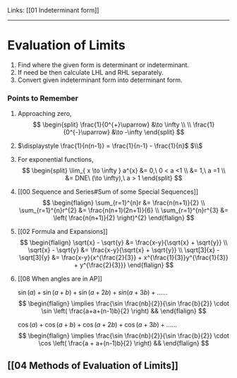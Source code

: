 Links: [[01 Indeterminant form]] 
___
# Evaluation of Limits
1. Find where the given form is determinant or indeterminant.
2. If need be then calculate LHL and RHL separately.
3. Convert given indeterminant form into determinant form. 


### Points to Remember
1. Approaching zero,
	$$
	\begin{split}
	\frac{1}{0^{+}\uparrow} &\to \infty \\ \\
	\frac{1}{0^{-}\uparrow} &\to -\infty
	\end{split}
	$$

2. $\displaystyle \frac{1}{n(n-1)} = \frac{1}{n-1} - \frac{1}{n}$
   $\\$

6. For exponential functions,
	$$
	\begin{split}
	\lim_{ x \to \infty } a^{x} &= 0,\ 0 < a <1 \\
	&= 1,\ a =1 \\
	&= DNE\ (\to \infty),\ a > 1
	\end{split}
	$$


	
3. [[00 Sequence and Series#Sum of some Special Sequences]]
$$
\begin{flalign}
\sum_{r=1}^{n}r &=  \frac{n(n+1)}{2} \\
\sum_{r=1}^{n}r^{2} &=  \frac{n(n+1)(2n+1)}{6} \\
\sum_{r=1}^{n}r^{3} &= \left( \frac{n(n+1)}{2} \right)^{2} 
\end{flalign}
$$

4. [[02 Formula and Expansions]]
$$
\begin{flalign}
\sqrt{x} - \sqrt{y} &= \frac{x-y}{\sqrt{x} + \sqrt{y}} \\
\sqrt{x} - \sqrt{y} &= \frac{x-y}{\sqrt{x} + \sqrt{y}} \\
\sqrt[3]{x} - \sqrt[3]{y} &= \frac{x-y}{x^{\frac{2}{3}} + x^{\frac{1}{3}}y^{\frac{1}{3}} + y^{\frac{2}{3}}} 
\end{flalign}
$$

5. [[08 When angles are in AP]]
   
	$\sin (a) + \sin (a+b) + \sin (a+2b) + sin (a+3b) +......$
	$$
	\begin{flalign}
	\implies \frac{\sin \frac{nb}{2}}{\sin \frac{b}{2}} \cdot \sin \left( \frac{a+a+(n-1)b}{2} \right) &&
	\end{flalign}
	$$

	$\cos (a) + \cos (a+b) + \cos (a+2b) + \cos  (a+3b) +......$
	$$
	\begin{flalign}
	\implies \frac{\sin \frac{nb}{2}}{\sin \frac{b}{2}} \cdot \cos \left( \frac{a + a+(n-1)b}{2} \right) &&
	\end{flalign}
	$$

## [[04 Methods of Evaluation of Limits]]